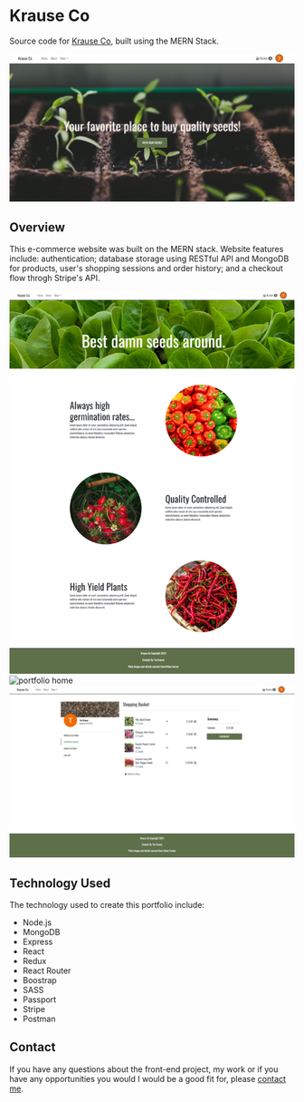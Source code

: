 # Krause Co

Source code for [Krause Co](https://krause-co.herokuapp.com/), built using the MERN Stack.

<img alt="portfolio home" src="./imgs/home.PNG">

## Overview

This e-commerce website was built on the MERN stack. Website features include: authentication; database storage using RESTful API and MongoDB for products, user's shopping sessions and order history; and a checkout flow throgh Stripe's API.


<img alt="portfolio home" src="./imgs/about.png">
<br />
<img alt="portfolio home" src="./imgs/shop.png">
<br />
<img alt="portfolio home" src="./imgs/account.png">


## Technology Used
The technology used to create this portfolio include:

- Node.js
- MongoDB
- Express
- React
- Redux
- React Router
- Boostrap
- SASS
- Passport
- Stripe
- Postman

## Contact
If you have any questions about the front-end project, my work or if you have any opportunities you would I would be a good fit for, please [contact me](https://timkrause.dev/#contact).